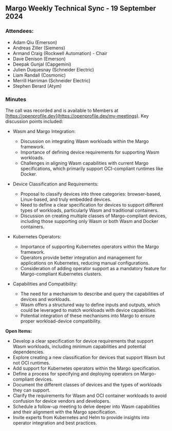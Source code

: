 ## Margo Weekly Technical Sync - 19 September 2024

### Attendees:
* Adam Qiu (Emerson)
* Andreas Ziller (Siemens)
* Armand Craig (Rockwell Automation) - Chair
* Dave Denison (Emerson)
* Deepak Gunjal (Capgemini)
* Julien Duquesnay (Schneider Electric)
* Liam Randall (Cosmonic)
* Merrill Harriman (Schneider Electric)
* Stephen Berard (Atym)
  
### Minutes
The call was recorded and is available to Members at [https://openprofile.dev](https://openprofile.dev/my-meetings). Key discussion points included:

* Wasm and Margo Integration:
   - Discussion on integrating Wasm workloads within the Margo framework.
   - Importance of defining device requirements for supporting Wasm workloads.
   - Challenges in aligning Wasm capabilities with current Margo specifications, which primarily support OCI-compliant runtimes like Docker.

* Device Classification and Requirements:
   - Proposal to classify devices into three categories: browser-based, Linux-based, and truly embedded devices.
   - Need to define a clear specification for devices to support different types of workloads, particularly Wasm and traditional containers.
   - Discussion on creating multiple classes of Margo-compliant devices, including those supporting only Wasm or both Wasm and Docker containers.

* Kubernetes Operators:
   - Importance of supporting Kubernetes operators within the Margo framework.
   - Operators provide better integration and management for applications on Kubernetes, reducing manual configurations.
   - Consideration of adding operator support as a mandatory feature for Margo-compliant Kubernetes clusters.

* Capabilities and Compatibility:
   - The need for a mechanism to describe and query the capabilities of devices and workloads.
   - Wasm offers a structured way to define inputs and outputs, which could be leveraged to match workloads with device capabilities.
   - Potential integration of these mechanisms into Margo to ensure proper workload-device compatibility.

**Open Items:**
   - Develop a clear specification for device requirements that support Wasm workloads, including minimum capabilities and potential dependencies.
   - Explore creating a new classification for devices that support Wasm but not OCI runtimes.
   - Add support for Kubernetes operators within the Margo specification.
   - Define a process for specifying and deploying operators on Margo-compliant devices.
   - Document the different classes of devices and the types of workloads they can support.
   - Clarify the requirements for Wasm and OCI container workloads to avoid confusion for device vendors and developers.
   - Schedule a follow-up meeting to delve deeper into Wasm capabilities and their alignment with the Margo specification.
   - Invite experts from Kubernetes and Helm to provide insights into operator integration and best practices.
